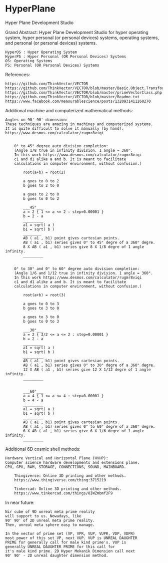 # HyperPlane
Hyper Plane Development Studio



Grand Abstract: Hyper Plane Development Studio for hyper operating system, hyper personal (or personal devices) systems, operating systems, and personal (or personal devices) systems.

	HyperOS : Hyper Operating System
	HyperPS : Hyper Personal (OR Personal Devices) Systems
	OS: Operating Systems
	PS: Personal (OR Personal Devices) Systems


References: 

	https://github.com/ThinkVector/VECTOR
	https://github.com/ThinkVector/VECTOR/blob/master/Basic.Object.Transformation.txt
	https://github.com/ThinkVector/VECTOR/blob/master/primeVectorClass.php
	https://github.com/ThinkVector/VECTOR/blob/master/Readme.txt
	https://www.facebook.com/measurablescience/posts/1320931411260270


Additional machine and computerized mathematical methods: 

	Angles on 90' 90' dimension:
	These techniques are amazing in machines and computerized systems.
	It is quite difficult to solve it manually (by hand).
	https://www.desmos.com/calculator/rugmr8viqi
	
		
		0° to 45° degree auto division completion:
		(Angle 1/8 true in infinity division. 1 angle = 360°.
		In this work https://www.desmos.com/calculator/rugmr8viqi
		c1 and d1 alike a and b. It is meant to facilitate 
		calculations in computer environment, without confusion.)
		
			root(a+b) = root(2)
		
			a goes to 0 to 2
			b goes to 2 to 0
		
			a goes to 2 to 0
			b goes to 0 to 2

			___45°___
			a = 2 { 1 <= a <= 2 : step=0.00001 }
			b = 2 - a
			_________
			a1 = sqrt( a )
			b1 = sqrt( b )
			________
			AB ( a1 , b1) point gives cartesian points.
			AB ( a1 , b1) series gives 0° to 45° degre of a 360° degre.
			8 X AB ( a1 , b1) series give 8 X 1/8 degre of 1 angle infinity.
			_________

		
		0° to 30° and 0° to 60° degree auto division completion:
		(Angle 1/6 and 1/12 true in infinity division. 1 angle = 360°.
		In this work https://www.desmos.com/calculator/rugmr8viqi
		c1 and d1 alike a and b. It is meant to facilitate 
		calculations in computer environment, without confusion.)
		
			root(a+b) = root(3)
		
			a goes to 0 to 3
			b goes to 3 to 0
		
			a goes to 3 to 0
			b goes to 0 to 3

			___30°___
			a = 2 { 3/2 <= a <= 2 : step=0.00001 }
			b = 2 - a
			_________
			a1 = sqrt( a )
			b1 = sqrt( b )
			_________
			AB ( a1 , b1) point gives cartesian points.
			AB ( a1 , b1) series gives 0° to 30° degre of a 360° degre.
			12 X AB ( a1 , b1) series give 12 X 1/12 degre of 1 angle infinity.
			_________


			___60°___
			a = 4 { 1 <= a <= 4 : step=0.00001 }
			b = 4 - a
			_________
			a1 = sqrt( a )
			b1 = sqrt( b )
			_________
			AB ( a1 , b1) point gives cartesian points.
			AB ( a1 , b1) series gives 0° to 60° degre of a 360° degre.
			6 X AB ( a1 , b1) series give 6 X 1/6 degre of 1 angle infinity.
			_________

Additional 6D cosmic shell methods:

	Hardware Vertical and Horizontal Plane (HVHP):
	Computer science hardware developments and extensions plane.
	CPU, GPU, RAM, STORAGE, CONNECTIONS, SOUND, MAINBOARD.
	
		Thingiverse: Online 3D printing and other methods.
		https://www.thingiverse.com/thing:3715219

		Tinkercad: Online 3D printing and other methods.
		https://www.tinkercad.com/things/8IWZmbmf2F9 




In near future: 

	Nir cube of 9D unreal meta prime reality 
	will support to us. Nowadays, like 
	90' 90' of 2D unreal meta prime reality.
	Then, unreal meta sphere easy to manage.
	
	In the vector of prime set (VP, VPR, VUP, VUPR, VDP, VDPR)
	most power of this set VP, next VUP. VUP is UNREAL DAUGHTER 
	PRIME for generally call for male kind prime's. VUP is 
	generally UNREAL DAUGHTER PRIME for this call for 
	it's male kind prime. 2D Hyper Mekanik Dimension call next
	90' 90' - 2D unreal daughter dimension method.
